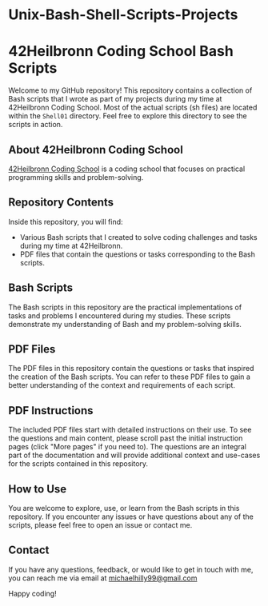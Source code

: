 # Unix-Bash-Shell-Scripts-Projects
# 42Heilbronn Coding School Bash Scripts

Welcome to my GitHub repository! This repository contains a collection of Bash scripts that I wrote as part of my projects during my time at 42Heilbronn Coding School. Most of the actual scripts (sh files) are located within the `Shell01` directory. Feel free to explore this directory to see the scripts in action.

## About 42Heilbronn Coding School

[42Heilbronn Coding School](https://www.42heilbronn.de/) is a coding school that focuses on practical programming skills and problem-solving.

## Repository Contents

Inside this repository, you will find:

- Various Bash scripts that I created to solve coding challenges and tasks during my time at 42Heilbronn.
- PDF files that contain the questions or tasks corresponding to the Bash scripts.

## Bash Scripts

The Bash scripts in this repository are the practical implementations of tasks and problems I encountered during my studies. These scripts demonstrate my understanding of Bash and my problem-solving skills.

## PDF Files

The PDF files in this repository contain the questions or tasks that inspired the creation of the Bash scripts. You can refer to these PDF files to gain a better understanding of the context and requirements of each script.

## PDF Instructions

The included PDF files start with detailed instructions on their use. To see the questions and main content, please scroll past the initial instruction pages (click "More pages" if you need to). The questions are an integral part of the documentation and will provide additional context and use-cases for the scripts contained in this repository.

## How to Use

You are welcome to explore, use, or learn from the Bash scripts in this repository. If you encounter any issues or have questions about any of the scripts, please feel free to open an issue or contact me.

## Contact

If you have any questions, feedback, or would like to get in touch with me, you can reach me via email at michaelhilly99@gmail.com

Happy coding!

